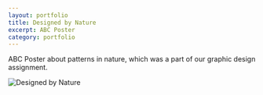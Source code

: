 ```yaml
---
layout: portfolio
title: Designed by Nature
excerpt: ABC Poster
category: portfolio
---
```


ABC Poster about patterns in nature, which was a part of our graphic design assignment.

<img src="https://dl.dropboxusercontent.com/u/29814148/toughspirit-blog-files/portfolio/umsi/SI520/ABC%20Poster.jpg" alt="Designed by Nature" title="Designed by Nature">
